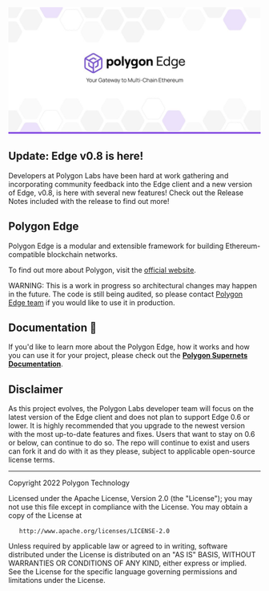 
![Banner](.github/banner.jpg)

## Update: Edge v0.8 is here!  

Developers at Polygon Labs have been hard at work gathering and incorporating community feedback into the Edge client and a new version of Edge, v0.8, is here with several new features!  Check out the Release Notes included with the release to find out more! 

## Polygon Edge

Polygon Edge is a modular and extensible framework for building Ethereum-compatible blockchain networks.

To find out more about Polygon, visit the [official website](https://polygon.technology/).

WARNING: This is a work in progress so architectural changes may happen in the future. The code is still being audited, so please contact [Polygon Edge team](mailto:edge@polygon.technology) if you would like to use it in production.

## Documentation 📝

If you'd like to learn more about the Polygon Edge, how it works and how you can use it for your project,
please check out the **[Polygon Supernets Documentation](https://wiki.polygon.technology/docs/supernets/get-started/what-are-supernets)**.

## Disclaimer

As this project evolves, the Polygon Labs developer team will focus on the latest version of the Edge client and does not plan to support Edge 0.6 or lower.  It is highly recommended that you upgrade to the newest version with the most up-to-date features and fixes.  Users that want to stay on 0.6 or below, can continue to do so.  The repo will continue to exist and users can fork it and do with it as they please, subject to applicable open-source license terms. 

---

Copyright 2022 Polygon Technology

Licensed under the Apache License, Version 2.0 (the "License");
you may not use this file except in compliance with the License.
You may obtain a copy of the License at

       http://www.apache.org/licenses/LICENSE-2.0

Unless required by applicable law or agreed to in writing, software
distributed under the License is distributed on an "AS IS" BASIS,
WITHOUT WARRANTIES OR CONDITIONS OF ANY KIND, either express or implied.
See the License for the specific language governing permissions and
limitations under the License.
